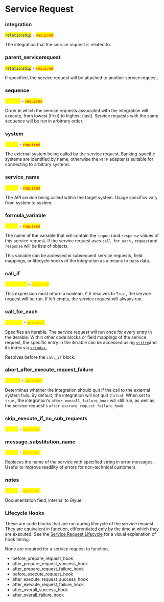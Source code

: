 # Service Request

### integration

<mark style="color:blue;">`relationship`</mark> - <mark style="color:red;">`required`</mark>

The integration that the service request is related to.

### parent\_servicerequest

<mark style="color:blue;">`relationship`</mark> - <mark style="color:red;">`required`</mark>

If specified, the service request will be attached to another service request.

### sequence

<mark style="color:yellow;">`integer`</mark> - <mark style="color:red;">`required`</mark>

Order in which the service requests associated with the integration will execute, from lowest (first) to highest (last). Service requests with the same sequence will be run in arbitrary order.

### system

<mark style="color:yellow;">`string`</mark> - <mark style="color:red;">`required`</mark>

The external system being called by the service request. Banking-specific systems are identified by name, otherwise the `HTTP` adapter is suitable for connecting to arbitrary systems.&#x20;

### service\_name

<mark style="color:yellow;">`string`</mark> - <mark style="color:red;">`required`</mark>

The API service being called within the target system. Usage specifics vary from system to system.

### formula\_variable

<mark style="color:yellow;">`string`</mark> - <mark style="color:red;">`required`</mark>

The name of the variable that will contain the `request`and `response` values of this service request. If the service request uses `call_for_each` , `request`and `response` will be lists of objects.&#x20;

This variable can be accessed in subsequent service requests, field mappings, or lifecycle hooks of the integration as a means to pass data.

### call\_if

<mark style="color:yellow;">`code block`</mark> - <mark style="color:orange;">`optional`</mark>

This expression must return a boolean. If it resolves to `True` , the service request will be run. If left empty, the service request will always run.

### call\_for\_each

<mark style="color:yellow;">`iterable`</mark> - <mark style="color:orange;">`optional`</mark>

Specifies an iterable. The service request will run once for every entry in the iterable. Within other code blocks or field mappings of the service request, the specific entry in the iterable can be accessed using [`sritem`](../../reference/special_variables/#iterable-within-integrations-xx-item-and-xx-idx)and its index via [`srindex` ](../../reference/special_variables/#iterable-within-integrations-xx-item-and-xx-idx).

Resolves before the `call_if` block.

### abort\_after\_execute\_request\_failure

<mark style="color:yellow;">`boolean`</mark> - <mark style="color:orange;">`optional`</mark>

Determines whether the integration should quit if the call to the external system fails. By default, the integration will not quit (`false`). When set to `true` , the integration's `after_overall_failure_hook` will still run, as well as the service request's `after_execute_request_failure_hook`.&#x20;

### skip\_execute\_if\_no\_sub\_requests

<mark style="color:yellow;">`string`</mark> - <mark style="color:orange;">`optional`</mark>



### message\_substitution\_name

<mark style="color:yellow;">`string`</mark> - <mark style="color:orange;">`optional`</mark>

Replaces the name of the service with specified string in error messages. Useful to improve readility of errors for non-technical customers.

### notes

<mark style="color:yellow;">`string`</mark> - <mark style="color:orange;">`optional`</mark>

Documentation field, internal to Glyue.



### Lifecycle Hooks

These are code blocks that are run during lifecycle of the service request. They are equivalent in function, differentiated only by the time at which they are executed. See the [Service Request Lifecycle](../../reference/integration-lifecycle.md#service-request-lifecycle) for a visual explanation of hook timing.

None are required for a service request to function.&#x20;

* before\_prepare\_request\_hook
* after\_prepare\_request\_success\_hook
* after\_prepare\_request\_failure\_hook
* before\_execute\_request\_hook
* after\_execute\_request\_success\_hook
* after\_execute\_request\_failure\_hook
* after\_overall\_success\_hook
* after\_overall\_failure\_hook

